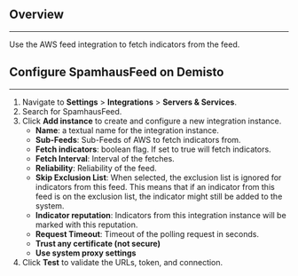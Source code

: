 ## Overview
---

Use the AWS feed integration to fetch indicators from the feed.


## Configure SpamhausFeed on Demisto
---

1. Navigate to __Settings__ > __Integrations__ > __Servers & Services__.
2. Search for SpamhausFeed.
3. Click __Add instance__ to create and configure a new integration instance.
    * __Name__: a textual name for the integration instance.
    * __Sub-Feeds__: Sub-Feeds of AWS to fetch indicators from.
     * __Fetch indicators__: boolean flag. If set to true will fetch indicators.
    * __Fetch Interval__: Interval of the fetches.
    * __Reliability__: Reliability of the feed.  
    * __Skip Exclusion List__: When selected, the exclusion list is ignored for indicators from
    this feed. This means that if an indicator from this feed is on the exclusion
    list, the indicator might still be added to the system. 
    * __Indicator reputation__: Indicators from this integration instance will be marked with this
    reputation.
    * __Request Timeout__: Timeout of the polling request in seconds.
    * __Trust any certificate (not secure)__
    * __Use system proxy settings__
4. Click __Test__ to validate the URLs, token, and connection.

